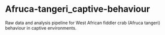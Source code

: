 # Afruca-tangeri_captive-behaviour
Raw data and analysis pipeline for West African fiddler crab (Afruca tangeri) behaviour in captive environments. 
